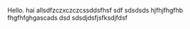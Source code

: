 Hello.
hai allsdfzczxczczcssddsfhsf
sdf
sdsdsds
hjfhjfhgfhb
fhgfhfghgascads
dsd
sdsdjdsfjsfksdjfdsf
